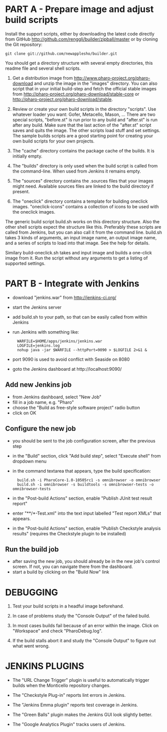 PART A - Prepare image and adjust build scripts
===============================================

Install the support scripts, either by downloading the latest code directly from GitHub http://github.com/renggli/builder/zipball/master or by cloning the Git repository:

	git clone git://github.com/newapplesho/builder.git
	
You should get a directory structure with several empty directories, this readme file and several shell scripts.

1. Get a distribution image from http://www.pharo-project.org/pharo-download and unzip the image in the "images" directory. You can also script that in your initial build-step and fetch the official stable images from http://pharo-project.org/pharo-download/stable-core or http://pharo-project.org/pharo-download/stable.

2. Review or create your own build scripts in the directory "scripts". Use whatever loader you want: Gofer, Metacello, Mason, ... There are two special scripts, "before.st" is run prior to any build and "after.st" is run after any build. Make sure that the last action of the "after.st" script saves and quits the image. The other scripts load stuff and set settings. The sample builds scripts are a good starting point for creating your own build scripts for your own projects.

3. The "cache" directory contains the package cache of the builds. It is initially empty.

4. The "builds" directory is only used when the build script is called from the command-line. When used from Jenkins it remains empty.

5. The "sources" directory contains the .sources files that your images might need. Available sources files are linked to the build directory if present.

6. The "oneclick" directory contains a template for building oneclick images. "oneclick-icons" contains a collection of icons to be used with the oneclick images.

The generic build script build.sh works on this directory structure. Also the other shell scripts expect the structure like this. Preferably these scripts are called from Jenkins, but you can also call it from the command line. build.sh takes 3 kinds of arguments, an input image name, an output image name, and a series of scripts to load into that image. See the help for details.

Similary build-oneclick.sh takes and input image and builds a one-click image from it. Run the script without any arguments to get a listing of supported settings.

PART B - Integrate with Jenkins
===============================

- download "jenkins.war" from http://jenkins-ci.org/
- start the Jenkins server
- add build.sh to your path, so that can be easily called from within Jenkins
- run Jenkins with something like:

        WARFILE=$HOME/apps/jenkins/jenkins.war
        LOGFILE=jenkins.log
        nohup java -jar $WARFILE --httpPort=9090 > $LOGFILE 2>&1 &
- port 9090 is used to avoid conflict with Seaside on 8080
- goto the Jenkins dashboard at http://localhost:9090/

Add new Jenkins job
-------------------
- from Jenkins dashboard, select "New Job"
- fill in a job name, e.g. "Pharo"
- choose the "Build as free-style software project" radio button
- click on OK

Configure the new job
---------------------
- you should be sent to the job configuration screen, after the previous step
- in the "Build" section, click "Add build step", select "Execute shell" from dropdown menu
- in the command textarea that appears, type the build specification:

        build.sh -i PharoCore-1.0-10505rc1 -s omnibrowser -o omnibrowser
        build.sh -i omnibrowser -s buildtools -s omnibrowser-tests -o omnibrowser-tests

- in the "Post-build Actions" section, enable "Publish JUnit test result report"
- enter "**/*-Test.xml" into the text input labelled "Test report XMLs" that appears.
- in the "Post-build Actions" section, enable "Publish Checkstyle analysis results" (requires the Checkstyle plugin to be installed)


Run the build job
-----------------
- after saving the new job, you should already be in the new job's control screen. If not, you can navigate there from the dashboard.
- start a build by clicking on the "Build Now" link

DEBUGGING
=========

1. Test your build scripts in a headful image beforehand.

2. In case of problems study the "Console Output" of the failed build.

3. In most cases builds fail because of an error within the image. Click on "Workspace" and check "PharoDebug.log".

4. If the build stalls abort it and study the "Console Output" to figure out what went wrong.

JENKINS PLUGINS
===============

- The "URL Change Trigger" plugin is useful to automatically trigger builds when the Monticello repository changes.

- The "Checkstyle Plug-in" reports lint errors in Jenkins.

- The "Jenkins Emma plugin" reports test coverage in Jenkins.

- The "Green Balls" plugin makes the Jenkins GUI look slightly better.

- The "Google Analytics Plugin" tracks users of Jenkins.
